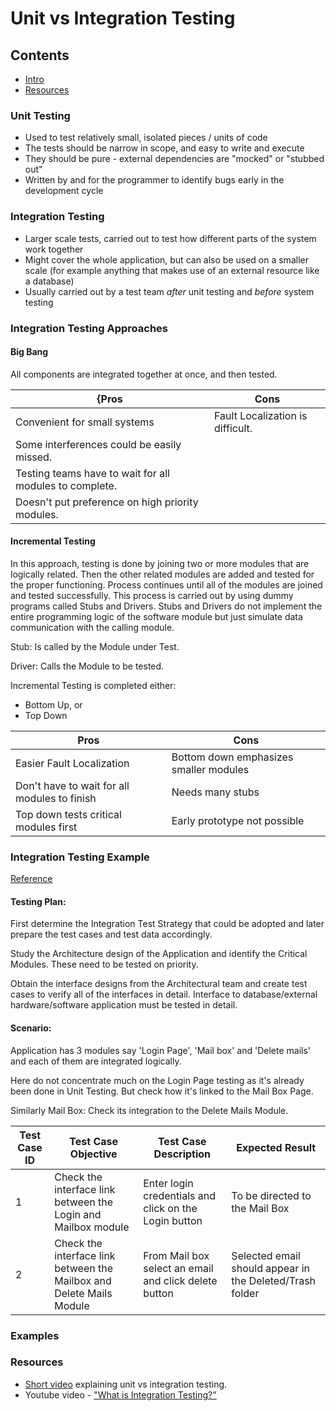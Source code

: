 # Unit vs Integration Testing

## Contents
- [Intro](#unit-testing)
- [Resources](#resources)

### Unit Testing
- Used to test relatively small, isolated pieces / units of code
- The tests should be narrow in scope, and easy to write and execute
- They should be pure - external dependencies are "mocked" or "stubbed out"
- Written by and for the programmer to identify bugs early in the development cycle

### Integration Testing
- Larger scale tests, carried out to test how different parts of the system work together
- Might cover the whole application, but can also be used on a smaller scale (for example anything that makes use of an external resource like a database)
- Usually carried out by a test team _after_ unit testing and _before_ system testing

### Integration Testing Approaches

#### Big Bang
All components are integrated together at once, and then tested.

{Pros | Cons
------------ | -------------
Convenient for small systems | Fault Localization is difficult.
 | Some interferences could be easily missed.
 | Testing teams have to wait for all modules to complete.
 | Doesn't put preference on high priority modules.

#### Incremental Testing
In this approach, testing is done by joining two or more modules that are logically related. Then the other related modules are added and tested for the proper functioning. Process continues until all of the modules are joined and tested successfully.
This process is carried out by using dummy programs called Stubs and Drivers. Stubs and Drivers do not implement the entire programming logic of the software module but just simulate data communication with the calling module.

Stub: Is called by the Module under Test.

Driver: Calls the Module to be tested.

Incremental Testing is completed either:
- Bottom Up, or
- Top Down

Pros | Cons
------------ | -------------
Easier Fault Localization | Bottom down emphasizes smaller modules
Don't have to wait for all modules to finish | Needs many stubs
Top down tests critical modules first | Early prototype not possible

### Integration Testing Example

[Reference](http://www.guru99.com/integration-testing.html)

#### Testing Plan:
First determine the Integration Test Strategy that could be adopted and later prepare the test cases and test data accordingly.

Study the Architecture design of the Application and identify the Critical Modules. These need to be tested on priority.

Obtain the interface designs from the Architectural team and create test cases to verify all of the interfaces in detail. Interface to database/external hardware/software application must be tested in detail.

#### Scenario:
Application has 3 modules say 'Login Page', 'Mail box' and 'Delete mails' and each of them are integrated logically.

Here do not concentrate much on the Login Page testing as it's already been done in Unit Testing. But check how it's linked to the Mail Box Page.

Similarly Mail Box: Check its integration to the Delete Mails Module.

Test Case ID | Test Case Objective | Test Case Description | Expected Result
------------ | ------------------- | --------------------- | ---------------
  1 | Check the interface link between the Login and Mailbox module |	Enter login credentials and click on the Login button |	To be directed to the Mail Box
  2 | Check the interface link between the Mailbox and Delete Mails Module | From Mail box select an email and click delete button | Selected email should appear in the Deleted/Trash folder

### Examples

### Resources
- [Short video](https://www.youtube.com/watch?v=0GypdsJulKE) explaining unit vs integration testing.
- Youtube video - ["What is Integration Testing?"](https://www.youtube.com/watch?v=QYCaaNz8emY)
